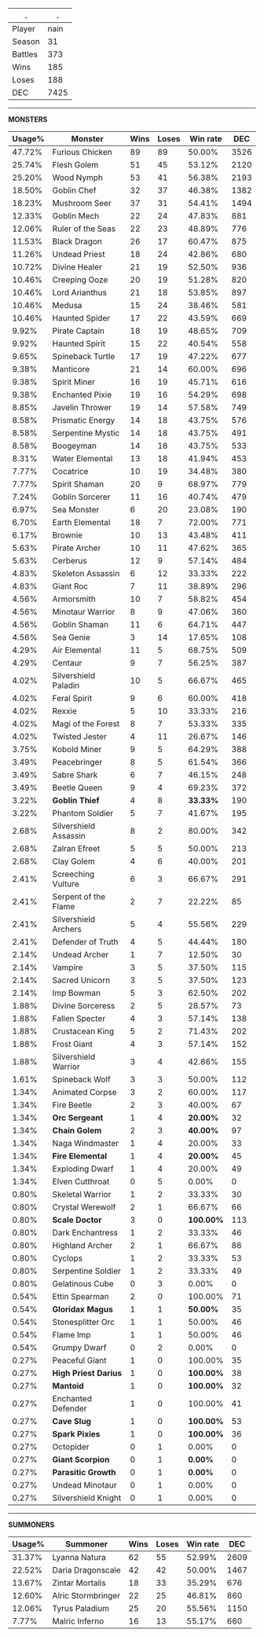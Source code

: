 .|.
|-|-
Player|nain
Season|31
Battles|373
Wins|185
Loses|188
DEC|7425

---
**MONSTERS**

Usage%|Monster|Wins|Loses|Win rate|DEC|
-|-|-|-|-|-|
47.72%|Furious Chicken|89|89|50.00%|3526|
25.74%|Flesh Golem|51|45|53.12%|2120|
25.20%|Wood Nymph|53|41|56.38%|2193|
18.50%|Goblin Chef|32|37|46.38%|1382|
18.23%|Mushroom Seer|37|31|54.41%|1494|
12.33%|Goblin Mech|22|24|47.83%|881|
12.06%|Ruler of the Seas|22|23|48.89%|776|
11.53%|Black Dragon|26|17|60.47%|875|
11.26%|Undead Priest|18|24|42.86%|680|
10.72%|Divine Healer|21|19|52.50%|936|
10.46%|Creeping Ooze|20|19|51.28%|820|
10.46%|Lord Arianthus|21|18|53.85%|897|
10.46%|Medusa|15|24|38.46%|581|
10.46%|Haunted Spider|17|22|43.59%|669|
9.92%|Pirate Captain|18|19|48.65%|709|
9.92%|Haunted Spirit|15|22|40.54%|558|
9.65%|Spineback Turtle|17|19|47.22%|677|
9.38%|Manticore|21|14|60.00%|696|
9.38%|Spirit Miner|16|19|45.71%|616|
9.38%|Enchanted Pixie|19|16|54.29%|698|
8.85%|Javelin Thrower|19|14|57.58%|749|
8.58%|Prismatic Energy|14|18|43.75%|576|
8.58%|Serpentine Mystic|14|18|43.75%|491|
8.58%|Boogeyman|14|18|43.75%|533|
8.31%|Water Elemental|13|18|41.94%|453|
7.77%|Cocatrice|10|19|34.48%|380|
7.77%|Spirit Shaman|20|9|68.97%|779|
7.24%|Goblin Sorcerer|11|16|40.74%|479|
6.97%|Sea Monster|6|20|23.08%|190|
6.70%|Earth Elemental|18|7|72.00%|771|
6.17%|Brownie|10|13|43.48%|411|
5.63%|Pirate Archer|10|11|47.62%|365|
5.63%|Cerberus|12|9|57.14%|484|
4.83%|Skeleton Assassin|6|12|33.33%|222|
4.83%|Giant Roc|7|11|38.89%|296|
4.56%|Armorsmith|10|7|58.82%|454|
4.56%|Minotaur Warrior|8|9|47.06%|360|
4.56%|Goblin Shaman|11|6|64.71%|447|
4.56%|Sea Genie|3|14|17.65%|108|
4.29%|Air Elemental|11|5|68.75%|509|
4.29%|Centaur|9|7|56.25%|387|
4.02%|Silvershield Paladin|10|5|66.67%|465|
4.02%|Feral Spirit|9|6|60.00%|418|
4.02%|Rexxie|5|10|33.33%|216|
4.02%|Magi of the Forest|8|7|53.33%|335|
4.02%|Twisted Jester|4|11|26.67%|146|
3.75%|Kobold Miner|9|5|64.29%|388|
3.49%|Peacebringer|8|5|61.54%|366|
3.49%|Sabre Shark|6|7|46.15%|248|
3.49%|Beetle Queen|9|4|69.23%|372|
3.22%|**Goblin Thief**|4|8|**33.33%**|190|
3.22%|Phantom Soldier|5|7|41.67%|195|
2.68%|Silvershield Assassin|8|2|80.00%|342|
2.68%|Zalran Efreet|5|5|50.00%|213|
2.68%|Clay Golem|4|6|40.00%|201|
2.41%|Screeching Vulture|6|3|66.67%|291|
2.41%|Serpent of the Flame|2|7|22.22%|85|
2.41%|Silvershield Archers|5|4|55.56%|229|
2.41%|Defender of Truth|4|5|44.44%|180|
2.14%|Undead Archer|1|7|12.50%|30|
2.14%|Vampire|3|5|37.50%|115|
2.14%|Sacred Unicorn|3|5|37.50%|123|
2.14%|Imp Bowman|5|3|62.50%|202|
1.88%|Divine Sorceress|2|5|28.57%|73|
1.88%|Fallen Specter|4|3|57.14%|138|
1.88%|Crustacean King|5|2|71.43%|202|
1.88%|Frost Giant|4|3|57.14%|152|
1.88%|Silvershield Warrior|3|4|42.86%|155|
1.61%|Spineback Wolf|3|3|50.00%|112|
1.34%|Animated Corpse|3|2|60.00%|117|
1.34%|Fire Beetle|2|3|40.00%|67|
1.34%|**Orc Sergeant**|1|4|**20.00%**|32|
1.34%|**Chain Golem**|2|3|**40.00%**|97|
1.34%|Naga Windmaster|1|4|20.00%|33|
1.34%|**Fire Elemental**|1|4|**20.00%**|45|
1.34%|Exploding Dwarf|1|4|20.00%|49|
1.34%|Elven Cutthroat|0|5|0.00%|0|
0.80%|Skeletal Warrior|1|2|33.33%|30|
0.80%|Crystal Werewolf|2|1|66.67%|66|
0.80%|**Scale Doctor**|3|0|**100.00%**|113|
0.80%|Dark Enchantress|1|2|33.33%|46|
0.80%|Highland Archer|2|1|66.67%|86|
0.80%|Cyclops|1|2|33.33%|53|
0.80%|Serpentine Soldier|1|2|33.33%|49|
0.80%|Gelatinous Cube|0|3|0.00%|0|
0.54%|Ettin Spearman|2|0|100.00%|71|
0.54%|**Gloridax Magus**|1|1|**50.00%**|35|
0.54%|Stonesplitter Orc|1|1|50.00%|46|
0.54%|Flame Imp|1|1|50.00%|46|
0.54%|Grumpy Dwarf|0|2|0.00%|0|
0.27%|Peaceful Giant|1|0|100.00%|35|
0.27%|**High Priest Darius**|1|0|**100.00%**|38|
0.27%|**Mantoid**|1|0|**100.00%**|32|
0.27%|Enchanted Defender|1|0|100.00%|41|
0.27%|**Cave Slug**|1|0|**100.00%**|53|
0.27%|**Spark Pixies**|1|0|**100.00%**|36|
0.27%|Octopider|0|1|0.00%|0|
0.27%|**Giant Scorpion**|0|1|**0.00%**|0|
0.27%|**Parasitic Growth**|0|1|**0.00%**|0|
0.27%|Undead Minotaur|0|1|0.00%|0|
0.27%|Silvershield Knight|0|1|0.00%|0|

---
**SUMMONERS**

Usage%|Summoner|Wins|Loses|Win rate|DEC|
-|-|-|-|-|-|
31.37%|Lyanna Natura|62|55|52.99%|2609|
22.52%|Daria Dragonscale|42|42|50.00%|1467|
13.67%|Zintar Mortalis|18|33|35.29%|676|
12.60%|Alric Stormbringer|22|25|46.81%|860|
12.06%|Tyrus Paladium|25|20|55.56%|1150|
7.77%|Malric Inferno|16|13|55.17%|660|
